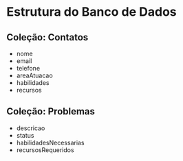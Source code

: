 # Estrutura do Banco de Dados

## Coleção: Contatos
- nome
- email
- telefone
- areaAtuacao
- habilidades
- recursos

## Coleção: Problemas
- descricao
- status
- habilidadesNecessarias
- recursosRequeridos